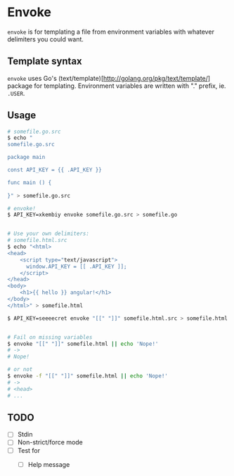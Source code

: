 # Envoke

`envoke` is for templating a file from environment variables with whatever delimiters you could want.

## Template syntax

`envoke` uses Go's (text/template)[http://golang.org/pkg/text/template/] package for templating. Environment variables are written with "." prefix, ie. `.USER`.

## Usage

```bash
# somefile.go.src
$ echo "
somefile.go.src

package main

const API_KEY = {{ .API_KEY }}

func main () {
	
}" > somefile.go.src

# envoke!
$ API_KEY=xkembiy envoke somefile.go.src > somefile.go


# Use your own delimiters:
# somefile.html.src
$ echo "<html>
<head>
	<script type="text/javascript">
	  window.API_KEY = [[ .API_KEY ]];
	</script>
</head>
<body>
	<h1>{{ hello }} angular!</h1>
</body>
</html>" > somefile.html

$ API_KEY=seeeecret envoke "[[" "]]" somefile.html.src > somefile.html


# Fail on missing variables
$ envoke "[[" "]]" somefile.html || echo 'Nope!'
# ->
# Nope!

# or not
$ envoke -f "[[" "]]" somefile.html || echo 'Nope!'
# ->
# <head>
# ...
```

## TODO

- [ ] Stdin
- [ ] Non-strict/force mode
- [ ] Test for
  - [ ] Help message

